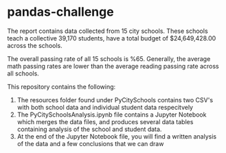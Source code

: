# pandas-challenge

The report contains data collected from 15 city schools. These schools teach a collective 39,170 students, have a total budget of $24,649,428.00 across the schools.

The overall passing rate of all 15 schools is %65. Generally, the average math passing rates are lower than the average reading passing rate across all schools.

This repository contains the following:
1. The resources folder found under PyCitySchools contains two CSV's with both school data and individual student data respecitvely
2. The PyCitySchoolsAnalysis.ipynb file contains a Jupyter Notebook which merges the data files, and produces several data tables containing analysis of the school and student data. 
3. At the end of the Jupyter Notebook file, you will find a written analysis of the data and a few conclusions that we can draw
